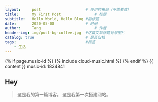 ```yaml
---
layout:     post   				    # 使用的布局（不需要改）
title:      My First Post 				# 标题 
subtitle:   Hello World, Hello Blog #副标题
date:       2020-05-08 				# 时间
author:     Tang 						# 作者
header-img: img/post-bg-coffee.jpg 	#这篇文章标题背景图片
catalog: true 						# 是否归档
tags:								#标签
    - 生活
---
```



<!-- 在正文开头添加网易云音乐插件 -->
  {% if page.music-id %}
    {% include cloud-music.html %}
  {% endif %} 
  {{ content }}
music-id: 1834841



## Hey
>这是我的第一篇博客。
>这是我第一次搭建网站。

